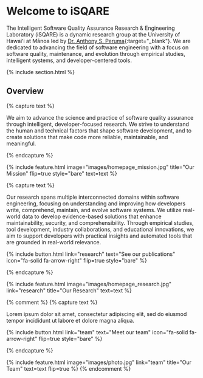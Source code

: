 ---
---

# Welcome to iSQARE

The Intelligent Software Quality Assurance Research & Engineering Laboratory (iSQARE) is a dynamic research group at the University of Hawaiʻi at Mānoa led by [Dr. Anthony S. Peruma](https://www.peruma.me/){:target="_blank"}. We are dedicated to advancing the field of software engineering with a focus on software quality, maintenance, and evolution through empirical studies, intelligent systems, and developer-centered tools.

{% include section.html %}

## Overview

{% capture text %}

We aim to advance the science and practice of software quality assurance through intelligent, developer-focused research. We strive to understand the human and technical factors that shape software development, and to create solutions that make code more reliable, maintainable, and meaningful.

{% endcapture %}

{%
  include feature.html
  image="images/homepage_mission.jpg"
  title="Our Mission"
  flip=true
  style="bare"
  text=text
%}


{% capture text %}

Our research spans multiple interconnected domains within software engineering, focusing on understanding and improving how developers write, comprehend, maintain, and evolve software systems. We utilize real-world data to develop evidence-based solutions that enhance maintainability, security, and comprehensibility. Through empirical studies, tool development, industry collaborations, and educational innovations, we aim to support developers with practical insights and automated tools that are grounded in real-world relevance.

{%
  include button.html
  link="research"
  text="See our publications"
  icon="fa-solid fa-arrow-right"
  flip=true
  style="bare"
%}

{% endcapture %}

{%
  include feature.html
  image="images/homepage_research.jpg"
  link="research"
  title="Our Research"
  text=text
%}

{% comment %}
{% capture text %}

Lorem ipsum dolor sit amet, consectetur adipiscing elit, sed do eiusmod tempor incididunt ut labore et dolore magna aliqua.

{%
  include button.html
  link="team"
  text="Meet our team"
  icon="fa-solid fa-arrow-right"
  flip=true
  style="bare"
%}

{% endcapture %}

{%
  include feature.html
  image="images/photo.jpg"
  link="team"
  title="Our Team"
  text=text
  flip=true
%}
{% endcomment %}
